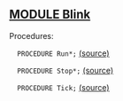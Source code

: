 
## [MODULE Blink](https://github.com/io-core/System/blob/main/Blink.Mod)

Procedures:


`  PROCEDURE Run*;` [(source)](https://github.com/io-core/System/blob/main/Blink.Mod#L6)


`  PROCEDURE Stop*;` [(source)](https://github.com/io-core/System/blob/main/Blink.Mod#L10)


`  PROCEDURE Tick;` [(source)](https://github.com/io-core/System/blob/main/Blink.Mod#L14)

